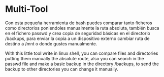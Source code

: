 # Multi-Tool
Con esta pequeña herramienta de bash puedes comparar tanto ficheros como directorios poniendoles manualmente la ruta absoluta, también busca en el fichero passwd y crea copia de seguridad básicas en el directorio /backups, para enviar la copia a un dispositivo externo cambiar ruta de destino a /mnt o donde gustes manualmente.

With this little tool write in linux shell, you can compare files and directories putting them manually the absolute route, also you can search in the passwd file and make a basic backup in the directory /backups, to send the backup to other directories you can change it manually.  
